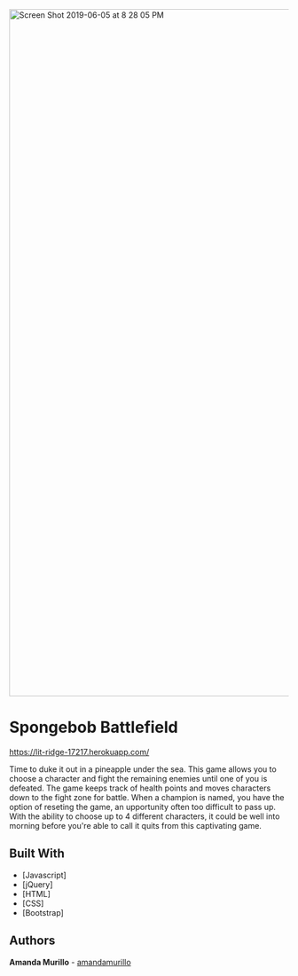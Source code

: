 
<img width="1239" alt="Screen Shot 2019-06-05 at 8 28 05 PM" src="https://user-images.githubusercontent.com/40437294/59004977-912b6b80-87d0-11e9-86bf-e82c5d74c036.png">

# Spongebob Battlefield

https://lit-ridge-17217.herokuapp.com/

Time to duke it out in a pineapple under the sea. This game allows you to choose a character and fight the remaining enemies until one of you is defeated. The game keeps track of health points and moves characters down to the fight zone for battle. When a champion is named, you have the option of reseting the game, an upportunity often too difficult to pass up. With the ability to choose up to 4 different characters, it could be well into morning before you're able to call it quits from this captivating game. 


## Built With

* [Javascript]
* [jQuery] 
* [HTML]
* [CSS]
* [Bootstrap]


## Authors

 **Amanda Murillo** - [amandamurillo](https://github.com/amandamurillo)
